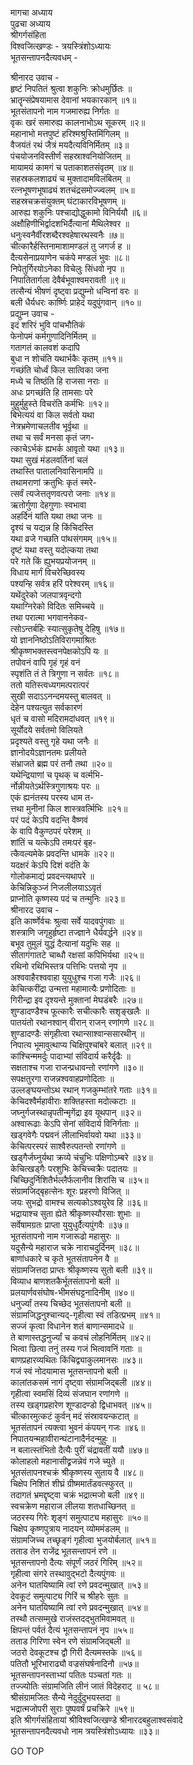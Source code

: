 मागचा अध्याय  
पुढचा अध्याय  
श्रीगर्गसंहिता  
विश्वजित्खण्डः - त्रयस्त्रिंशोऽध्यायः  
भूतसन्तापनदैत्यवधम् -  
  
श्रीनारद उवाच -  
हृष्टं निपतितं श्रुत्वा शकुनिः क्रोधमुर्छितः ॥  
भ्रातॄन्संप्रेषयामास देवानां भयकारकान् ॥१॥  
भूतसंतापनो नाम गजमारुह्य निर्गतः ॥  
वृकः खरं समारुह्य कालनाभोऽथ सूकरम् ॥२॥  
महानाभो मत्तपुष्टं हरिश्मश्रुस्तिमिंगिलम् ॥  
वैजयंतं रथं जैत्रं मयदैत्यविनिर्मितम् ॥३॥  
पंचयोजनविस्तीर्णं सहस्राश्वनियोजितम् ॥  
मायामयं कामगं च पताकाशतसंवृतम् ॥४॥  
सहस्रकलशाढ्यं च मुक्तादामविलंबितम् ॥  
रत्नभूषणभूषाढ्यं शतचंद्रसमोज्ज्वलम् ॥५॥  
सहस्रचक्रसंयुक्तम् घंटाकारविभूषणम् ॥  
आरुह्य शकुनिः पश्चाद्योद्धुकामो विनिर्ययौ ॥६॥  
अक्षौहिणीभिर्द्वादशभिर्दैत्यानां मैथिलेश्वर ॥  
धनुःस्वनैर्वीरशब्दैरश्वहेषारथस्वनैः ॥७॥  
चीत्कारैर्हस्तिनामाशामण्डलं तु जगर्ज ह ॥  
दैत्यसेनाप्रयाणेन चकंपे मण्डलं भुवः ॥८॥  
निपेतुर्गिरयोऽनेका विचेलुः सिंधवो नृप ॥  
निपातितार्गला देवैर्बभूवाश्वमरावती ॥९॥  
तत्सैन्यं भीषणं दृष्ट्वा प्रद्युम्नो धन्विनां वरः ॥  
बली धैर्यधरः कार्ष्णिः प्राहेदं यदुपुंगवान् ॥१०॥  
प्रद्युम्न उवाच -  
इदं शरिरं भुवि पांचभौतिकं  
     फेनोपमं कर्मगुणादिनिर्मितम् ॥  
गतागतं कालवशं कदापि  
     बुधा न शोचंति यथार्भकैः कृतम् ॥११॥  
गच्छंति चोर्ध्वं किल सात्विका जना  
     मध्ये च तिष्ठंति हि राजसा नराः ॥  
अधः प्रगच्छंति हि तामसाः परे  
     मुहुर्मुहुस्ते विचरंति कर्मभिः ॥१२॥  
बिभेत्ययं वा किल सर्वतो यथा  
     नेत्रभ्रमेणाचलतीव भूर्वृथा ॥  
तथा च सर्वं मनसा कृतं जग-  
     त्काचेऽर्भकं ह्यभर्क आवृतो यथा ॥१३॥  
यथा सुखं मंडलवर्तिनां चलं  
     तथास्ति पातालनिवासिनामपि ॥  
तथामराणां क्रतुभिः कृतं स्मरे-  
     त्सर्वं त्यजेत्ततृणवत्परो जनाः ॥१४॥  
ऋतोर्गुणा देहगुणाः स्वभावा  
     अहर्दिनं यांति यथा तथा जनः ॥  
दृश्यं च यद्यन्न हि किंचिदस्ति  
     यथा व्रजे गच्छति पांथसंगमम् ॥१५॥  
दृष्टं यथा वस्तु यदोल्कया तथा  
     परे गते किं ह्युभयप्रयोजनम् ॥  
विधाय मार्गं विचरेच्छिवस्य  
     पश्यन्हि सर्वत्र हरिं परेश्वरम् ॥१६॥  
यथेंदुरेको जलपात्रवृन्दगो  
     यथाग्निरेको विदितः समिच्चये ॥  
तथा परात्मा भगवाननेकव-  
     त्सोऽन्तर्बहिः स्यात्सुकृतेषु देहिषु ॥१७॥  
यो ज्ञाननिष्ठोऽतिविरागमाश्रितः  
     श्रीकृष्णभक्तस्त्वनपेक्षकोऽपि यः ॥  
तपोवनं वापि गृहं गृहं वनं  
     स्पृशंति तं ते त्रिगुणा न सर्वतः ॥१८॥  
ततो यतिस्त्वध्यगमत्परात्परं  
     सुखी सदाऽऽनन्दमयस्तु बालवत् ॥  
देहेन पश्यत्युत सर्वकारणं  
     धृतं च वासो मदिरामदांधवत् ॥१९॥  
सूर्योदये सर्वतमो विलियते  
     प्रदृश्यते वस्तु गृहे यथा जनैः ॥  
ज्ञानोदयेऽज्ञानतमः प्रलीयते  
     संभ्राजते ब्रह्म परं तनौ तथा ॥२०॥  
यथेन्द्रियाणां च पृथक् च वर्त्मभि-  
     र्नोन्नीयतेऽर्थस्त्रिगुणाश्रयः परः ॥  
एकं ह्यनंतस्य परस्य धाम त-  
     त्तथा मुनीनां किल शास्त्रवर्त्मिभिः ॥२१॥  
परं पदं केऽपि वदन्ति वैष्णवं  
     के वापि वैकुण्ठपरं परेशम् ॥  
शांतिं च यत्केऽपि तमःपरं बृह-  
     त्कैवल्यमेके प्रवदन्ति धामके ॥२२॥  
यदक्षरं केऽपि दिशं वदंति के  
     गोलोकमाद्यं प्रवदन्त्यथापरे ॥  
केचिन्निकुञ्जं निजलीलयाऽऽवृतं  
     प्राप्नोति कृष्णस्य पदं च तन्मुनिः ॥२३॥  
श्रीनारद उवाच -  
इति कार्ष्णेर्वचः श्रुत्वा सर्वे यादवपुंगवाः ॥  
शस्त्राणि जगृहुर्हृष्टा तज्ज्ञाने धैर्यवर्द्धने ॥२४॥  
बभूव तुमुलं युद्धं दैत्यानां यदुभिः सह ॥  
सीतागंगातटे चाब्धौ रक्षसां कपिभिर्यथा ॥२५॥  
रथिनो रथिभिस्तत्र पत्तिभिः पत्तयो नृप ॥  
अश्ववाहैरश्ववाहा युयुधुश्च गजा गजैः ॥२६॥  
केचित्करींद्रा उन्मत्ता महामात्यैः प्रणोदिताः ॥  
गिरीन्द्रा इव दृश्यन्ते मुक्तानां मेघडंबरैः ॥२७॥  
शुण्डादण्डैश्च फूत्कारैः सचीत्कारैः सशृङ्खलैः ॥  
पातयंतो रथानश्वान् वीरान् राजन् रणांगणे ॥२८॥  
शुण्डादण्डैः संगृहीत्वा रथान्साश्वान्ससारथीन् ॥  
निपात्य भूमावुत्थाप्य चिक्षिपुश्चांबरे बलात् ॥२९॥  
कांश्चिन्ममर्दुः पादाभ्यां संविदार्य करैर्दृढैः ॥  
सक्षताश्च गजा राजन्प्रधावन्तो रणांगणे ॥३०॥  
सपक्षतुरगा राजन्नश्ववाहप्रणोदिताः ॥  
उल्लङ्घयन्तोऽथ रथान् गजकुम्भांतरे गताः ॥३१॥  
केचिदश्वैर्महावीराः शक्तिहस्ता मदोत्कटाः ॥  
जघ्नुर्गजस्थान्नृपतीन्मृगेंद्रा इव यूथपान् ॥३२॥  
अश्वारूढाः केऽपि सेनां संविदार्य विनिर्गताः ॥  
खड्गवेगैः पद्मवनं लीलाभिर्वायवो यथा ॥३३॥  
केचित्परस्परं साश्वैरुत्पतन्तो रणांगणे ॥  
खड्गैर्जघ्नुर्यथा क्रव्ये चंचुभिः पक्षिणोऽम्बरे ॥३४॥  
केचित्खड्गैः परशुभिः केचिच्चक्रैः पदातयः ॥  
चिच्छिदुर्निशितैर्भल्लैर्फलानीव शिरांसि च ॥३५॥  
संग्रामजिद्बृहत्सेनः शूरः प्रहरणो विजित् ॥  
जयः सुभद्रो वामश्च सत्यकोऽश्वयुरेव हि ॥३६॥  
भद्रायाश्च सुता ह्येते श्रीकृष्णस्यौरसाः शुभाः ॥  
सर्वेषामग्रतः प्राप्ता युयुधुर्दैत्यपुंगवैः ॥३७॥  
भूतसंतापनो नाम गजारूढो महासुरः ॥  
यदुसैन्ये महाराज चक्रे नाराचदुर्दिनम् ॥३८॥  
बाणांधकारे च कृते भूतसंतापनेन वै ॥  
संग्रामजित्तदा प्राप्तः श्रीकृष्णस्य सुतो बली ॥३९॥  
विव्याध बाणशतकैर्भूतसंतापनो बली ॥  
प्रलयार्णवसंघोष-भीमसंघट्टनादिनीम् ॥४०॥  
धनुर्ज्यां तस्य चिच्छेद भूतसंतापनो बली ॥  
संग्रामजिद्धनुश्चान्यद्‌-गृहीत्वा स्वं तडित्प्रभम् ॥४१॥  
सज्जं कृत्वा विधानेन शतं बाणान्समादधे ॥  
ते बाणास्तद्धनुर्ज्यां च कवचं लोहनिर्मितम् ॥४२॥  
भित्वा छित्वा तनुं तस्य गजं भित्वावनिं गताः ॥  
बाणप्रहारव्यथितः किंचिद्व्याकुलमानसः ॥४३॥  
गजं स्वं नोदयामास भूतसन्तापनो बली ॥  
कालांतकसमं नागं दृष्ट्वा संग्रामजिद्‌बली ॥४४॥  
गृहीत्वा स्वमसिं दिव्यं संजघान रणांगणे ॥  
तस्य खड्गप्रहारेण शूण्डादण्डो द्विधाभवत् ॥४५॥  
चीत्कारमुत्कटं कुर्वन् मदं संस्रावयन्कटात् ॥  
भूतसंतापनं त्यक्त्वा भुवनं कंपयन् गजः ॥४६॥  
निपातयन्महावीरान्घंटानादैर्नदन्मुहुः ॥  
न बलात्स्तंभितो दैत्यैः पुरीं चंद्रावतीं ययौ ॥४७॥  
कोलाहलो महानासीद्व्रजन्नेवं गजे च्युते ॥  
भूतसंतापनश्चक्रं श्रीकृष्णस्य सुताय वै ॥४८॥  
चिक्षेप निशितं शीघ्रं ग्रीष्ममार्तंडवत्स्फुरत् ॥  
तदागतं भ्रमद्दृष्ट्वा चक्रं भद्रात्मजो बली ॥४९॥  
स्वचक्रेण महाराज लीलया शतधाच्छिनत् ॥  
जठरस्य गिरेः शृङ्गं समुत्पाट्य महासुरः ॥५०॥  
चिक्षेप कृष्णपुत्राय नादयन् व्योममंडलम् ॥  
संग्रामजिच्च तच्छृङ्गं गृहीत्वा भुजयोर्बलात् ॥५१॥  
तताड तेन राजेंद्र भूतसन्तापनं रणे ॥  
भूतसन्तापनो दैत्यः संपूर्णं जठरं गिरिम् ॥५२॥  
गृहीत्वा संगरे तस्थावुद्‌भटो दैत्यपुंगवः ॥  
अनेन घातयिष्यामि त्वां रणे प्रवदन्मुखात् ॥५३॥  
देवकूटं समुत्पाट्य गिरिं च श्रीहरेः सुतः ॥  
अनेन घातयिष्यामि त्वां रणे प्रवदन्मुखात् ॥५४॥  
तस्थौ तत्सम्मुखे राजंस्तदद्‌भुतमिवामवत् ॥  
क्षिपन्तं पर्वतं दैत्यं भूतसन्तापनं नृप ॥५५॥  
तताड गिरिणा स्वेन रणे संग्रामजिद्‌बली ॥  
जठरो देवकूटश्च द्वौ गिरी दैत्यमस्तके ॥५६॥  
पतितौ भूरिभाराढ्यौ वज्रसंघर्षनादिनौ ॥५७॥  
भूतसन्तापनस्ताभ्यां पतितः पञ्चतां गतः ॥  
तज्ज्योतिः संग्रामजिति लीनं जातं विदेहराट् ॥ ५८॥  
श्रीसंग्रामजितः सैन्ये नेदुर्दुंदुभयस्तदा ॥  
भद्रात्मजोपरी सुराः पुष्पवर्षं प्रचक्रिरे ॥५९॥  
इति श्रीगर्गसंहितायां श्रीविश्वजित्खण्डे श्रीनारदबहुलाश्वसंवादे  
भूतसन्तापनदैत्यवधो नाम त्रयस्त्रिंशोऽध्यायः ॥३३॥  
  
GO TOP
